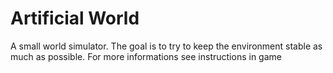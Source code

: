 # Artificial World
A small world simulator. The goal is to try to keep the environment stable as much as possible. For more informations see instructions in game 
